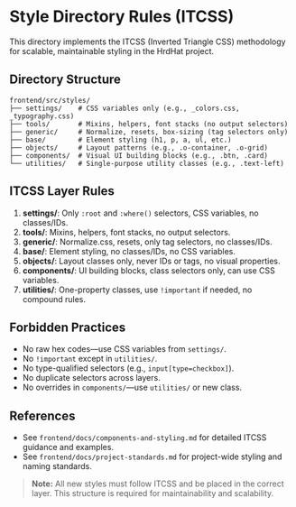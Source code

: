 # Style Directory Rules (ITCSS)

This directory implements the ITCSS (Inverted Triangle CSS) methodology for scalable, maintainable styling in the HrdHat project.

## Directory Structure

```
frontend/src/styles/
├── settings/    # CSS variables only (e.g., _colors.css, _typography.css)
├── tools/       # Mixins, helpers, font stacks (no output selectors)
├── generic/     # Normalize, resets, box-sizing (tag selectors only)
├── base/        # Element styling (h1, p, a, ul, etc.)
├── objects/     # Layout patterns (e.g., .o-container, .o-grid)
├── components/  # Visual UI building blocks (e.g., .btn, .card)
└── utilities/   # Single-purpose utility classes (e.g., .text-left)
```

## ITCSS Layer Rules

1. **settings/**: Only `:root` and `:where()` selectors, CSS variables, no classes/IDs.
2. **tools/**: Mixins, helpers, font stacks, no output selectors.
3. **generic/**: Normalize.css, resets, only tag selectors, no classes/IDs.
4. **base/**: Element styling, no classes/IDs, no CSS variables.
5. **objects/**: Layout classes only, never IDs or tags, no visual properties.
6. **components/**: UI building blocks, class selectors only, can use CSS variables.
7. **utilities/**: One-property classes, use `!important` if needed, no compound rules.

## Forbidden Practices

- No raw hex codes—use CSS variables from `settings/`.
- No `!important` except in `utilities/`.
- No type-qualified selectors (e.g., `input[type=checkbox]`).
- No duplicate selectors across layers.
- No overrides in `components/`—use `utilities/` or new class.

## References

- See `frontend/docs/components-and-styling.md` for detailed ITCSS guidance and examples.
- See `frontend/docs/project-standards.md` for project-wide styling and naming standards.

> **Note:** All new styles must follow ITCSS and be placed in the correct layer. This structure is required for maintainability and scalability.
